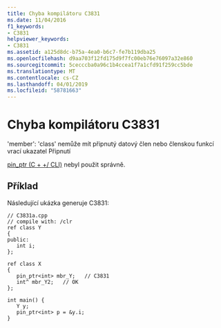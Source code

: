 ```yaml
---
title: Chyba kompilátoru C3831
ms.date: 11/04/2016
f1_keywords:
- C3831
helpviewer_keywords:
- C3831
ms.assetid: a125d8dc-b75a-4ea0-b6c7-fe7b119dba25
ms.openlocfilehash: d9aa703f12fd175d9f7fc00eb76e76097a32e860
ms.sourcegitcommit: 5cecccba0a96c1b4ccea1f7a1cfd91f259cc5bde
ms.translationtype: MT
ms.contentlocale: cs-CZ
ms.lasthandoff: 04/01/2019
ms.locfileid: "58781663"
---
```

# <a name="compiler-error-c3831"></a>Chyba kompilátoru C3831

'member': 'class' nemůže mít připnutý datový člen nebo členskou funkcí vrací ukazatel Připnutí

[pin_ptr (C + +/ CLI)](../../extensions/pin-ptr-cpp-cli.md) nebyl použit správně.

## <a name="example"></a>Příklad

Následující ukázka generuje C3831:

```
// C3831a.cpp
// compile with: /clr
ref class Y
{
public:
   int i;
};

ref class X
{
   pin_ptr<int> mbr_Y;   // C3831
   int^ mbr_Y2;   // OK
};

int main() {
   Y y;
   pin_ptr<int> p = &y.i;
}
```
